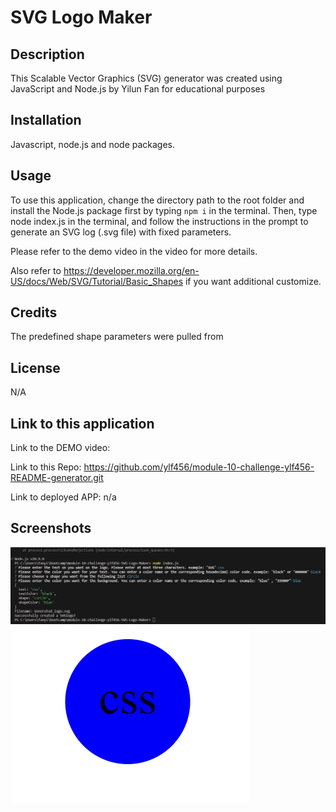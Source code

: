 # SVG Logo Maker

## Description

This Scalable Vector Graphics (SVG) generator was created using JavaScript and Node.js by Yilun Fan for educational purposes

## Installation

Javascript, node.js and node packages. 

## Usage

To use this application, change the directory path to the root folder and install the Node.js package first by typing `npm i` in the terminal. Then, type node index.js in the terminal, and follow the instructions in the prompt to generate an SVG log (.svg file) with fixed parameters.

Please refer to the demo video in the video for more details.

Also refer to https://developer.mozilla.org/en-US/docs/Web/SVG/Tutorial/Basic_Shapes if you want additional customize.

## Credits

The predefined shape parameters were pulled from 

## License

N/A

## Link to this application

Link to the DEMO video: 

Link to this Repo: https://github.com/ylf456/module-10-challenge-ylf456-README-generator.git

Link to deployed APP: n/a

## Screenshots

![This is a screenshot of prompt](./public/images/screenshot1.png)
![This is a screenshot of demo SVG logo](./public/images/screenshot2.png)